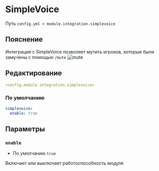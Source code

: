 # SimpleVoice
Путь `config.yml > module.integration.simplevoice`

## Пояснение
Интеграция с SimpleVoice позволяет мутить игроков, которые были замучены с помощью `/mute`
![mute](/mute.png)

## Редактирование
```yaml
<config.module.integration.simplevoice>
```

### По умолчанию
```yaml
simplevoice:
  enable: true
```

## Параметры

### `enable`
- По умолчанию `true`

Включает или выключает работоспособность модуля

